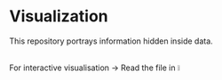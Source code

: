 # Visualization
This repository portrays information hidden inside data.

<br>For interactive visualisation &#8594; Read the file in   [<img src="https://senturus.com/wp-content/uploads/2016/04/Tableau-New-Logo-April-12-2016.jpg" width="5%">](https://www.tableau.com/)</br>
